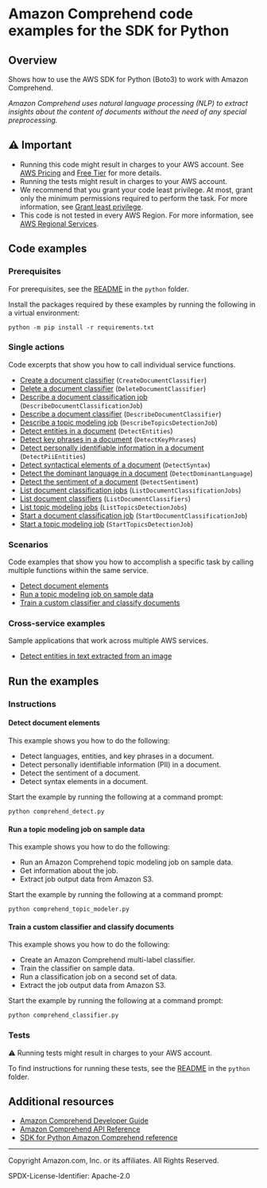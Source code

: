 <!--Generated by WRITEME on 2023-09-12 00:35:22.584953 (UTC)-->
# Amazon Comprehend code examples for the SDK for Python

## Overview

Shows how to use the AWS SDK for Python (Boto3) to work with Amazon Comprehend.

<!--custom.overview.start-->
<!--custom.overview.end-->

*Amazon Comprehend uses natural language processing (NLP) to extract insights about the content of documents without the need of any special preprocessing.*

## ⚠ Important

* Running this code might result in charges to your AWS account. See [AWS Pricing](https://aws.amazon.com/pricing/?aws-products-pricing.sort-by=item.additionalFields.productNameLowercase&aws-products-pricing.sort-order=asc&awsf.Free%20Tier%20Type=*all&awsf.tech-category=*all) and [Free Tier](https://aws.amazon.com/free/?all-free-tier.sort-by=item.additionalFields.SortRank&all-free-tier.sort-order=asc&awsf.Free%20Tier%20Types=*all&awsf.Free%20Tier%20Categories=*all) for more details.
* Running the tests might result in charges to your AWS account.
* We recommend that you grant your code least privilege. At most, grant only the minimum permissions required to perform the task. For more information, see [Grant least privilege](https://docs.aws.amazon.com/IAM/latest/UserGuide/best-practices.html#grant-least-privilege).
* This code is not tested in every AWS Region. For more information, see [AWS Regional Services](https://aws.amazon.com/about-aws/global-infrastructure/regional-product-services).

<!--custom.important.start-->
<!--custom.important.end-->

## Code examples

### Prerequisites

For prerequisites, see the [README](../../README.md#Prerequisites) in the `python` folder.

Install the packages required by these examples by running the following in a virtual environment:

```
python -m pip install -r requirements.txt
```

<!--custom.prerequisites.start-->
<!--custom.prerequisites.end-->

### Single actions

Code excerpts that show you how to call individual service functions.

* [Create a document classifier](comprehend_classifier.py#L41) (`CreateDocumentClassifier`)
* [Delete a document classifier](comprehend_classifier.py#L119) (`DeleteDocumentClassifier`)
* [Describe a document classification job](comprehend_classifier.py#L179) (`DescribeDocumentClassificationJob`)
* [Describe a document classifier](comprehend_classifier.py#L79) (`DescribeDocumentClassifier`)
* [Describe a topic modeling job](comprehend_topic_modeler.py#L75) (`DescribeTopicsDetectionJob`)
* [Detect entities in a document](comprehend_detect.py#L51) (`DetectEntities`)
* [Detect key phrases in a document](comprehend_detect.py#L73) (`DetectKeyPhrases`)
* [Detect personally identifiable information in a document](comprehend_detect.py#L95) (`DetectPiiEntities`)
* [Detect syntactical elements of a document](comprehend_detect.py#L138) (`DetectSyntax`)
* [Detect the dominant language in a document](comprehend_detect.py#L32) (`DetectDominantLanguage`)
* [Detect the sentiment of a document](comprehend_detect.py#L117) (`DetectSentiment`)
* [List document classification jobs](comprehend_classifier.py#L199) (`ListDocumentClassificationJobs`)
* [List document classifiers](comprehend_classifier.py#L101) (`ListDocumentClassifiers`)
* [List topic modeling jobs](comprehend_topic_modeler.py#L95) (`ListTopicsDetectionJobs`)
* [Start a document classification job](comprehend_classifier.py#L134) (`StartDocumentClassificationJob`)
* [Start a topic modeling job](comprehend_topic_modeler.py#L34) (`StartTopicsDetectionJob`)

### Scenarios

Code examples that show you how to accomplish a specific task by calling multiple
functions within the same service.

* [Detect document elements](comprehend_detect.py)
* [Run a topic modeling job on sample data](comprehend_topic_modeler.py)
* [Train a custom classifier and classify documents](comprehend_classifier.py)

### Cross-service examples

Sample applications that work across multiple AWS services.

* [Detect entities in text extracted from an image](../../cross_service/textract_comprehend_notebook)

## Run the examples

### Instructions


<!--custom.instructions.start-->
<!--custom.instructions.end-->



#### Detect document elements

This example shows you how to do the following:

* Detect languages, entities, and key phrases in a document.
* Detect personally identifiable information (PII) in a document.
* Detect the sentiment of a document.
* Detect syntax elements in a document.

<!--custom.scenario_prereqs.comprehend_Usage_DetectApis.start-->
<!--custom.scenario_prereqs.comprehend_Usage_DetectApis.end-->

Start the example by running the following at a command prompt:

```
python comprehend_detect.py
```


<!--custom.scenarios.comprehend_Usage_DetectApis.start-->
<!--custom.scenarios.comprehend_Usage_DetectApis.end-->

#### Run a topic modeling job on sample data

This example shows you how to do the following:

* Run an Amazon Comprehend topic modeling job on sample data.
* Get information about the job.
* Extract job output data from Amazon S3.

<!--custom.scenario_prereqs.comprehend_Usage_TopicModeler.start-->
<!--custom.scenario_prereqs.comprehend_Usage_TopicModeler.end-->

Start the example by running the following at a command prompt:

```
python comprehend_topic_modeler.py
```


<!--custom.scenarios.comprehend_Usage_TopicModeler.start-->
<!--custom.scenarios.comprehend_Usage_TopicModeler.end-->

#### Train a custom classifier and classify documents

This example shows you how to do the following:

* Create an Amazon Comprehend multi-label classifier.
* Train the classifier on sample data.
* Run a classification job on a second set of data.
* Extract the job output data from Amazon S3.

<!--custom.scenario_prereqs.comprehend_Usage_ComprehendClassifier.start-->
<!--custom.scenario_prereqs.comprehend_Usage_ComprehendClassifier.end-->

Start the example by running the following at a command prompt:

```
python comprehend_classifier.py
```


<!--custom.scenarios.comprehend_Usage_ComprehendClassifier.start-->
<!--custom.scenarios.comprehend_Usage_ComprehendClassifier.end-->

### Tests

⚠ Running tests might result in charges to your AWS account.


To find instructions for running these tests, see the [README](../../README.md#Tests)
in the `python` folder.



<!--custom.tests.start-->
<!--custom.tests.end-->

## Additional resources

* [Amazon Comprehend Developer Guide](https://docs.aws.amazon.com/comprehend/latest/dg/what-is.html)
* [Amazon Comprehend API Reference](https://docs.aws.amazon.com/comprehend/latest/APIReference/welcome.html)
* [SDK for Python Amazon Comprehend reference](https://boto3.amazonaws.com/v1/documentation/api/latest/reference/services/comprehend.html)

<!--custom.resources.start-->
<!--custom.resources.end-->

---

Copyright Amazon.com, Inc. or its affiliates. All Rights Reserved.

SPDX-License-Identifier: Apache-2.0